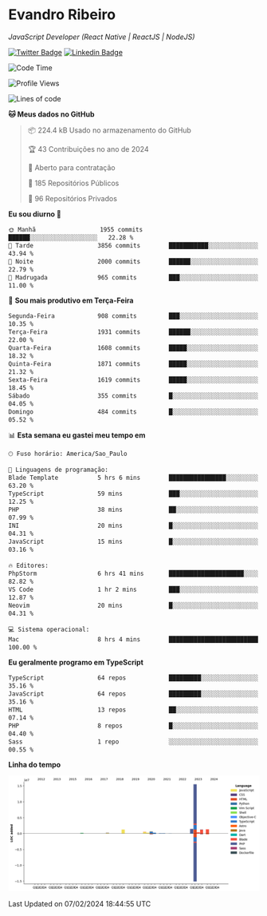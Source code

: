 # Evandro **Ribeiro**

*JavaScript Developer (React Native | ReactJS | NodeJS)*

[![Twitter Badge](https://img.shields.io/badge/-@ribeiroevandro-201B2D?style=flat-square&labelColor=201B2D&logo=twitter&logoColor=white&link=https://twitter.com/ribeiroevandro)](https://twitter.com/ribeiroevandro) 
[![Linkedin Badge](https://img.shields.io/badge/-Evandro%20Ribeiro-201B2D?style=flat-square&logo=Linkedin&logoColor=white&link=https://www.linkedin.com/in/ribeiroevandro)](https://www.linkedin.com/in/ribeiroevandro) 


<!--START_SECTION:waka-->
![Code Time](http://img.shields.io/badge/Code%20Time-3%2C670%20hrs-blue)

![Profile Views](http://img.shields.io/badge/Visualizac%C3%B5es%20do%20perfil-0-blue)

![Lines of code](https://img.shields.io/badge/Desde%20o%20Hello%20World%20eu%20escrevi-23.0%20million%20linhas%20de%20c%C3%B3digo-blue)

**🐱 Meus dados no GitHub** 

> 📦 224.4 kB Usado no armazenamento do GitHub 
 > 
> 🏆 43 Contribuições no ano de 2024
 > 
> 💼 Aberto para contratação
 > 
> 📜 185 Repositórios Públicos 
 > 
> 🔑 96 Repositórios Privados 
 > 
**Eu sou diurno 🐤** 

```text
🌞 Manhã                  1955 commits        ██████░░░░░░░░░░░░░░░░░░░   22.28 % 
🌆 Tarde                  3856 commits        ███████████░░░░░░░░░░░░░░   43.94 % 
🌃 Noite                  2000 commits        ██████░░░░░░░░░░░░░░░░░░░   22.79 % 
🌙 Madrugada              965 commits         ███░░░░░░░░░░░░░░░░░░░░░░   11.00 % 
```
📅 **Sou mais produtivo em Terça-Feira** 

```text
Segunda-Feira            908 commits         ███░░░░░░░░░░░░░░░░░░░░░░   10.35 % 
Terça-Feira              1931 commits        ██████░░░░░░░░░░░░░░░░░░░   22.00 % 
Quarta-Feira             1608 commits        █████░░░░░░░░░░░░░░░░░░░░   18.32 % 
Quinta-Feira             1871 commits        █████░░░░░░░░░░░░░░░░░░░░   21.32 % 
Sexta-Feira              1619 commits        █████░░░░░░░░░░░░░░░░░░░░   18.45 % 
Sábado                   355 commits         █░░░░░░░░░░░░░░░░░░░░░░░░   04.05 % 
Domingo                  484 commits         █░░░░░░░░░░░░░░░░░░░░░░░░   05.52 % 
```


📊 **Esta semana eu gastei meu tempo em** 

```text
🕑︎ Fuso horário: America/Sao_Paulo

💬 Linguagens de programação: 
Blade Template           5 hrs 6 mins        ████████████████░░░░░░░░░   63.20 % 
TypeScript               59 mins             ███░░░░░░░░░░░░░░░░░░░░░░   12.25 % 
PHP                      38 mins             ██░░░░░░░░░░░░░░░░░░░░░░░   07.99 % 
INI                      20 mins             █░░░░░░░░░░░░░░░░░░░░░░░░   04.31 % 
JavaScript               15 mins             █░░░░░░░░░░░░░░░░░░░░░░░░   03.16 % 

🔥 Editores: 
PhpStorm                 6 hrs 41 mins       █████████████████████░░░░   82.82 % 
VS Code                  1 hr 2 mins         ███░░░░░░░░░░░░░░░░░░░░░░   12.87 % 
Neovim                   20 mins             █░░░░░░░░░░░░░░░░░░░░░░░░   04.31 % 

💻 Sistema operacional: 
Mac                      8 hrs 4 mins        █████████████████████████   100.00 % 
```

**Eu geralmente programo em TypeScript** 

```text
TypeScript               64 repos            █████████░░░░░░░░░░░░░░░░   35.16 % 
JavaScript               64 repos            █████████░░░░░░░░░░░░░░░░   35.16 % 
HTML                     13 repos            ██░░░░░░░░░░░░░░░░░░░░░░░   07.14 % 
PHP                      8 repos             █░░░░░░░░░░░░░░░░░░░░░░░░   04.40 % 
Sass                     1 repo              ░░░░░░░░░░░░░░░░░░░░░░░░░   00.55 % 
```



**Linha do tempo**

![Lines of Code chart](https://raw.githubusercontent.com/ribeiroevandro/ribeiroevandro/main/assets/bar_graph.png)


 Last Updated on 07/02/2024 18:44:55 UTC
<!--END_SECTION:waka-->
